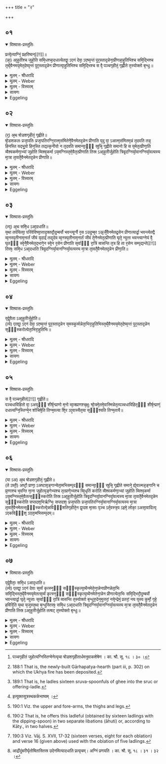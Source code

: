 +++
title = "२"

+++


## ०१


<details open><summary>विश्वास-प्रस्तुतिः</summary>

प्रत्ये᳘त्याग्निं᳘ प्रहरिष्यन्[[!!]]॥  
(न्ना᳘) आ᳘हुतीश्च जुहो᳘ति समि᳘धश्चा᳘दधात्येतद्वा᳘ ऽएनं देवा᳘ ऽएष्य᳘न्तं पुर᳘स्ताद᳘न्नेना᳘प्रीणन्ना᳘हुतिभिश्च समि᳘द्भिश्च त᳘थै᳘वैनमय᳘मेत᳘देष्य᳘न्तं पुर᳘स्ताद᳘न्नेन प्रीणात्या᳘हुतिभिश्च समि᳘द्भिश्च स वै᳘ पञ्चगृहीतं᳘ गृह्णीते त᳘स्योक्तो ब᳘न्धुः॥
</details>

<details><summary>मूलम् - श्रीधरादि</summary>

प्रत्ये᳘त्याग्निं᳘ प्रहरिष्यन्[[!!]]॥  
(न्ना᳘) आ᳘हुतीश्च जुहो᳘ति समि᳘धश्चा᳘दधात्येतद्वा᳘ ऽएनं देवा᳘ ऽएष्य᳘न्तं पुर᳘स्ताद᳘न्नेना᳘प्रीणन्ना᳘हुतिभिश्च समि᳘द्भिश्च त᳘थै᳘वैनमय᳘मेत᳘देष्य᳘न्तं पुर᳘स्ताद᳘न्नेन प्रीणात्या᳘हुतिभिश्च समि᳘द्भिश्च स वै᳘ पञ्चगृहीतं᳘ गृह्णीते त᳘स्योक्तो ब᳘न्धुः॥
</details>

<details><summary>मूलम् - Weber</summary>

प्रत्ये᳘त्याग्नि᳘म् प्रहरिष्य᳘न्॥  
आ᳘हुतीश्च जुहो᳘ति समि᳘धश्चा᳘दधात्येतद्वा᳘ एनं देवा᳘ एष्य᳘न्तम् पुर᳘स्ताद᳘न्नेनाप्रीणन्ना᳘हुतिभिश्च समि᳘द्भिश्च त᳘थैॗवैनमय᳘मेत᳘देष्य᳘न्तम् पुर᳘स्ताद᳘न्नेन प्रीणात्या᳘हुतिभिश्च समि᳘द्भिश्च स वै᳘ पञ्चगृहीतं᳘ गृह्णीते त᳘स्योक्तो ब᳘न्धुः॥
</details>

<details><summary>मूलम् - विस्वरम्</summary>

प्रत्येत्याग्निं प्रहरिष्यन्नाहुतीश्च जुहोति, समिधश्चादधाति । एतद्वा एनं देवा एष्यन्तं पुरस्तादन्नेनाप्रीणन्- आहुतिभिश्च समिद्भिश्च । तथैवैनमयमेतदेष्यन्तं पुरस्तादन्नेन प्रीणाति- आहुतिभिश्च समिद्भिश्च । स वै पञ्चगृहीतं गृह्णीते । तस्योक्तो बन्धुः ॥ १ ॥ 
</details>

<details><summary>सायणः</summary>

प्रवर्ग्योद्वासनानन्तरं सञ्चिते इष्टकासमूहे स्थापनायाग्निं प्रणेतुं तावद्गार्हपत्ये आज्यहोमं समिद्धोमं च विधत्ते- **प्रत्येत्याग्निमि**ति । 'प्रहरिष्यन्' इति । प्रणेष्यन्नित्यर्थः । विहितहोम आहवनीयप्रदेशं गमिष्यतो ऽग्नेः प्रीणनाय पुरस्तादन्नेन सम्पाद्यत इत्याह- **एतद्वा एनमि**त्यादिना । 'आहुतिभिः' 'समिद्भिश्च' इत्येतद् अन्नेन इत्यस्य विशेषणम् । आहुतिसमिद्रूपेणान्नेनेत्यर्थः । आहुतिभिश्च समिद्भिश्चेति सामान्येन विधानात् कथं होमप्रकार इत्यपेक्षायामाह- **स वै पञ्चगृहीतमि**ति [^१_५१] । आज्यं च पञ्चगृहीतं यथा भवति तथा 'गृहीते' पञ्चवारं गृह्णीत इत्यर्थः । तस्य तु "पञ्च वा ऋतवः" इत्यादिकं ब्राह्मणं प्रागुक्तम् । अनेन पञ्चगृहीतेनाज्येनैकाहुतिः सम्पद्यते ॥ १ ॥ 

[^१_५१]: पञ्चगृहीतं जुहोत्यग्निस्तिग्मेनेत्यृचा षोडशगृहीतार्धमनुवाकशेषेण । का. श्रौ. सू. १८ । ३० । 
</details>

<details><summary>Eggeling</summary>

1. Having returned to the (Gārhapatya [^egg_318]) in order to take forward the fire, he offers oblations, and puts on pieces of firewood. For now that Agni was about to go forward (to the fire-altar), the gods regaled him with food, both with oblations and pieces of firewood; and in like manner does this (Sacrificer), now that he (Agni) is about to go forward, regale him with food, both with oblations and pieces of firewood. He takes (ghee) in five ladlings: the meaning of this has been explained.

[^egg_318]: 188:1 That is, the newly-built Gārhapatya-hearth (part iii, p. 302) on which the Ukhya fire has been deposited.
</details>


## ०२


<details open><summary>विश्वास-प्रस्तुतिः</summary>

(र᳘) अ᳘थ षोडशगृहीतं᳘ गृह्णीते॥  
षो᳘डशकलः प्रजा᳘पतिः प्रजा᳘पतिरग्नि᳘रात्म᳘संमितेनै᳘वैनमेतद᳘न्नेन प्रीणाति य᳘दु वा᳘ ऽआत्म᳘संमितम᳘न्नं त᳘दवति तन्न᳘ हिनस्ति यद्भू᳘यो हिन᳘स्ति तद्यत्क᳘नीयो न त᳘दवति समान्या᳘ᳫँ᳘ स्रुचि᳘ गृह्णीते समानो हि स य᳘मेत᳘त्प्रीणा᳘ति व्वैश्वकर्मणा᳘भ्यां जुहोति व्विश्व᳘कर्मा ऽय᳘मग्निस्त᳘मे᳘वैत᳘त्प्रीणाति तिस्र ऽआ᳘हुतीर्जुहोति त्रिवृ᳘दग्निर्या᳘वानग्निर्या᳘वत्यस्य मा᳘त्रा ता᳘वतै᳘वैनमेतद᳘न्नेन प्रीणाति॥
</details>

<details><summary>मूलम् - श्रीधरादि</summary>

(र᳘) अ᳘थ षोडशगृहीतं᳘ गृह्णीते॥  
षो᳘डशकलः प्रजा᳘पतिः प्रजा᳘पतिरग्नि᳘रात्म᳘संमितेनै᳘वैनमेतद᳘न्नेन प्रीणाति य᳘दु वा᳘ ऽआत्म᳘संमितम᳘न्नं त᳘दवति तन्न᳘ हिनस्ति यद्भू᳘यो हिन᳘स्ति तद्यत्क᳘नीयो न त᳘दवति समान्या᳘ᳫँ᳘ स्रुचि᳘ गृह्णीते समानो हि स य᳘मेत᳘त्प्रीणा᳘ति व्वैश्वकर्मणा᳘भ्यां जुहोति व्विश्व᳘कर्मा ऽय᳘मग्निस्त᳘मे᳘वैत᳘त्प्रीणाति तिस्र ऽआ᳘हुतीर्जुहोति त्रिवृ᳘दग्निर्या᳘वानग्निर्या᳘वत्यस्य मा᳘त्रा ता᳘वतै᳘वैनमेतद᳘न्नेन प्रीणाति॥
</details>

<details><summary>मूलम् - Weber</summary>

अ᳘थ षोडशगृहीतं᳘ गृह्णीते॥  
षो᳘डशकलः प्रजा᳘पतिः प्रजा᳘पतिरग्नि᳘रात्म᳘सम्मितेनैॗवैनमेतद᳘न्नेन प्रीणाति य᳘दु वा᳘ आत्म᳘सम्मितम᳘न्नं त᳘दवति तन्न᳘ हिनस्ति यद्भू᳘यो हिन᳘स्ति तद्यत्क᳘नीयो न त᳘दवति समान्या᳘ᳫं᳘ स्रुचि᳘ गृह्णीते समानो हि स य᳘मेत᳘त्प्रीणा᳘ति वैश्वकर्मणा᳘भ्यां जुहोति विश्व᳘कर्माय᳘मग्निस्त᳘मेॗवैत᳘त्प्रीणाति तिस्र आ᳘हुतीर्जुहोति त्रिवृ᳘दग्निर्या᳘वानग्निर्या᳘वत्यस्य मा᳘त्रा ता᳘वतैॗवैनमेतद᳘न्नेन प्रीणाति॥
</details>

<details><summary>मूलम् - विस्वरम्</summary>

अथ षोडशगृहीतं गृह्णीते । षोडशकलः प्रजापतिः । प्रजापतिरग्निः । आत्मसम्मितेनैवैनमेतदन्नेन प्रीणाति । यदु वा आत्मसम्मितमन्नं- तदवति, तन्न हिनस्ति । यद्भूयो- हिनस्ति तत् । यत्कनीयो- न तदवति । समान्यां स्रुचि गृह्णीते । समानो हि सः- यमेतत्प्रीणाति । वैश्वकर्मणाभ्यां जुहोति । विश्वकर्मा ऽयमग्निः । तमेवैतत्प्रीणाति । तिस्र आहुतीर्जुहोति । त्रिवृदग्निः । यावानग्निर्यावत्यस्य मात्रा- तावतैवैनमेतदन्नेन प्रीणाति ॥ २ ॥ 
</details>

<details><summary>सायणः</summary>

'अथ षोडशगृहीतम्' आज्यं 'गृह्णीते' । अष्टौ प्राणाः, अष्टावङ्गानीत्येतैः षोडशावयवः 'प्रजापतिः' अयं च चीयमानः 'अग्निः' प्रजापत्यात्मकः । अतस्तत्य षोडशगृहीतमात्मसदृशमन्नं भवतीति तदुचितेनैव 'अन्नेन एनं प्रीणाति' लोके हि 'यद् एव अन्नमात्मसम्मितं' तदेव रक्षति, न च 'हिनस्ति' भूयसो हिंसकत्वादल्पस्य त्वपर्याप्तत्वेनारक्षकत्वादिति । अत्र षोडशगृहीतं समं विभज्य द्वे आहुती क्रियेते, अतश्चाहुतिभेदेन पृथगेव ग्रहणप्रसक्तावाह- **समान्यामि**ति । 'समान्याम्' एकस्याम् 'स्रुचि गृह्णीते' षोडशगृहीतमाज्यं सहैव गृह्णीयादित्यर्थः । आहुतिभेदे ऽपि कथमेकं गृह्यत इत्याह- **समानो ही**ति । एतेन षोडशगृहीतेनाज्येन 'यं' 'प्रीणाति' तस्याग्नेरेकत्वादित्यर्थः । प्रकृतेन षोडशगृहीतेनाज्येन साध्यौ द्वौ होमाविति दर्शयन् मान्त्रवर्णिकदेवतासम्बन्धस्याग्नेये प्रकृतहोमे पर्यवसानार्थतामाह- वैश्वकर्मणाभ्यामिति । 'वैश्वकर्मण'- शब्द उद्भिदादिशब्दवत् कर्मनामधेयम् । अग्नेः प्रजापत्यात्मकत्वेन विश्वविषयकर्मवत्त्वाद्विश्वकर्मत्वम् । पञ्चगृहीतेनाज्येनैकाहुतिः, षोडशगृहीतेन द्वे आहुती, इति तिस्र आहुतयः सम्पद्यन्ते । या च त्रित्वसङ्ख्या सा संचितस्याग्नेस्तृप्तिहेतुर्भवतीत्याह- **तिस्र आहुतीर्जुहोति त्रिवृदग्निरि**ति ॥ २ ॥ 
</details>

<details><summary>Eggeling</summary>

2. He then takes (ghee) in sixteen ladlings [^egg_319],--Prajāpati consists of sixteen parts, and Prajāpati is Agni: he thus regales him with food proportionate to his body; and the food which is proportionate to the body satisfies and does no injury; but that which is excessive does injury, and that which is too little does not satisfy. He takes (the oblations) in the same offering-ladle, for one and the same (Agni) is he whom he regales therewith. With two (verses) addressed to Viśvakarman he offers; for this Agni is Viśvakarman (the all-worker): it is him he thereby gratifies. Three oblations he offers,--threefold is Agni: as great as Agni is, as great as is his measure, with so much food he thus regales him.

[^egg_319]: 189:1 That is, he ladles sixteen sruva-spoonfuls of ghee into the sruc or offering-ladle.
</details>


## ०३


<details open><summary>विश्वास-प्रस्तुतिः</summary>

(त्य᳘) अ᳘थ समि᳘ध ऽआ᳘दधाति॥  
य᳘था तर्पयित्वा᳘ परिवेविष्या᳘त्तादृक्तदौ᳘दुम्बर्यो भवन्त्यूर्ग्वै र᳘स ऽउदुम्ब᳘र ऽऊ᳘र्जै᳘वैनमेतद्र᳘सेन प्रीणात्यार्द्रा᳘ भवन्त्येतद्वै व्व᳘नस्प᳘तीनाम᳘नार्तं जीवं य᳘दार्द्रं तद्य᳘देव व्व᳘नस्प᳘तीनाम᳘नार्तं जीवं ते᳘नैनमेत᳘त्प्रीणाति घृते᳘ न्युत्ता भवन्त्याग्नेयं वै᳘ घृतᳫँ᳭ स्वे᳘नै᳘वैनमेत᳘द्भागे᳘न स्वे᳘न र᳘सेन प्रीणाति स᳘र्वाᳫँ᳭ रा᳘त्रिं व्वसन्ति त᳘त्र हि ता र᳘सेन सम्प᳘द्यन्ते[[!!]] तिस्रः᳘ समि᳘ध ऽआ᳘दधाति त्रिवृ᳘दग्निर्या᳘वानग्निर्या᳘वत्यस्य मा᳘त्रा ता᳘वतै᳘वैनमेतद᳘न्नेन प्रीणा᳘ति॥
</details>

<details><summary>मूलम् - श्रीधरादि</summary>

(त्य᳘) अ᳘थ समि᳘ध ऽआ᳘दधाति॥  
य᳘था तर्पयित्वा᳘ परिवेविष्या᳘त्तादृक्तदौ᳘दुम्बर्यो भवन्त्यूर्ग्वै र᳘स ऽउदुम्ब᳘र ऽऊ᳘र्जै᳘वैनमेतद्र᳘सेन प्रीणात्यार्द्रा᳘ भवन्त्येतद्वै व्व᳘नस्प᳘तीनाम᳘नार्तं जीवं य᳘दार्द्रं तद्य᳘देव व्व᳘नस्प᳘तीनाम᳘नार्तं जीवं ते᳘नैनमेत᳘त्प्रीणाति घृते᳘ न्युत्ता भवन्त्याग्नेयं वै᳘ घृतᳫँ᳭ स्वे᳘नै᳘वैनमेत᳘द्भागे᳘न स्वे᳘न र᳘सेन प्रीणाति स᳘र्वाᳫँ᳭ रा᳘त्रिं व्वसन्ति त᳘त्र हि ता र᳘सेन सम्प᳘द्यन्ते[[!!]] तिस्रः᳘ समि᳘ध ऽआ᳘दधाति त्रिवृ᳘दग्निर्या᳘वानग्निर्या᳘वत्यस्य मा᳘त्रा ता᳘वतै᳘वैनमेतद᳘न्नेन प्रीणा᳘ति॥
</details>

<details><summary>मूलम् - Weber</summary>

अ᳘थ समि᳘ध आ᳘दधाति॥  
य᳘था तर्पयित्वा᳘ परिवेविष्या᳘त्तादृक्तदौ᳘दुम्बर्यो भवन्त्यूर्ग्वै र᳘स उदुम्ब᳘र ऊॗर्जैॗवैनमेतद्र᳘सेन प्रीणात्यार्द्रा᳘ भवन्त्येतद्वै व᳘नस्प᳘तीनाम᳘नार्तं जीवं य᳘दार्द्रं तद्य᳘देव व᳘नस्प᳘तीनाम᳘नार्तं जीवं ते᳘नैनमेत᳘त्प्रीणाति घृतेॗ न्युत्ता भवन्त्याग्नेयं वै᳘ घृतᳫं स्वे᳘नैॗवैनमेत᳘द्भागे᳘न स्वे᳘न र᳘सेन प्रीणाति स᳘र्वां रा᳘त्रिं वसन्ति त᳘त्र हि ता र᳘सेन स᳘म्पद्यन्ते तिस्रः᳘ समि᳘ध आ᳘दधाति त्रिवृ᳘दग्निर्या᳘वानग्निर्या᳘वत्यस्य मा᳘त्रा ता᳘वतैॗवैनमेतद᳘न्नेन प्रीणाति॥
</details>

<details><summary>मूलम् - विस्वरम्</summary>

अथ समिध आदधाति । यथा तर्पयित्वा परिवेविष्यात्- तादृक् तत् । औदुम्बर्यो भवन्ति । ऊर्ग्वै रस उदुम्बरः। ऊर्जैवैनमेतद्रसेन प्रीणाति । आर्द्रा भवन्ति । एतद्वै वनस्पतीनामनार्तं जीवम्- यदार्द्रम् । तद् यदेव वनस्पतीनामनार्तं जीवं- तेनैनमेतत्प्रीणाति । घृते न्युत्ता भवन्ति । आग्नेयं वै घृतम् । स्वेनैवैनमेतद्भागेन स्वेन रसेन प्रीणाति । सर्वां रात्रिं वसन्ति । तत्र हि ता रसेन सम्पद्यन्ते । तिस्रः समिध आदधाति । त्रिवृदग्निः । यावानग्निर्यावत्यस्य मात्रा- तावतैवैनमेतदन्नेन प्रीणाति ॥ ३ ॥ 
</details>

<details><summary>सायणः</summary>

आहुतीश्च जुहोति समिधश्चादधातीति होमद्वयमपि सामान्येन विहितम् । तत्राज्याहुतीनां होमप्रकारो ऽभिहितः । अथ समिधां होमे विशेषमभिधातुमाह- **अथ समिध** इति । **यथा तर्पयित्वे**ति । लोके जनः कंचित्पुरुषं साधारणान्नेन तर्पयित्वा पश्चादन्नविशेषाणां परिवेषणं करोति तद्वदेवायमपि समिद्धोमो भवति । आज्याहुतिलक्षणस्यान्नस्य प्रथमं सम्पादितत्वादिस्यर्थः । 'परिवेविष्यात्' इति यङ्लुगन्तस्य लिङि रूपम् । ताश्च समिध औदुम्बर्यो भवेयुरित्याह- **औदुम्बर्य** इति । उदुम्बरस्य च ऊर्ग्रूपरसात्मकत्वात्तेनैनं प्रीणातीत्याह- **ऊर्ग्वा** इति । 'एतद्वै वनस्पतीनाम्' इत्यादिकस्यायमर्थः । 'आर्द्रम्' आर्द्रत्वं गुण इति यदेतद्वनस्पतीनामार्द्रत्वमनुपहतं 'जीवम्' आर्द्रेतराणामुपजीव्यत्वात् । अत आर्द्राभिः समिद्भिर्होमे तेन जीवेन एवं प्रीणाति । अग्नौ हूयमानस्प घृतस्य समिदादिवद्भस्मीभावाभावात्, केवलं ज्वालारूपेण परिणामाद् 'आग्नेयम्' अत एव श्रूयते- "एतद्वा अग्नेः प्रियं धाम यदाज्यमिति" (तै. सं. ६ । ३ । ५ । ४) । 'ताः समिधः' पूर्वेद्युः रात्रौ सर्वस्यामेव घृते 'वसन्ति' । 'सर्वां रात्रिम्' इति अत्यन्तसंयोगे द्वितीया । तत्तथा निवासे हि ताः रसेन सम्पन्ना भवन्तीति । अतस्तथाविधाभिः समिद्भिर्होमे स्वकीयेन रसरूपेण भागेन 'एनम्' अग्निम् प्रीणितवान् भवतीति । समिध आदधातीति सामान्येन बहुत्वविधानात्तद्विशेषपर्यवसानमाह- **तिस्र** इति । तां च त्रित्वसङ्ख्यां सकलाग्निप्रीतिहेतुत्वेन प्रशंसति- त्रिवृदग्निरित्यादिना ॥ ३ ॥ 
</details>

<details><summary>Eggeling</summary>

3. He then puts on the pieces of firewood: this is as if, after regaling some one, one were to attend upon him. They are of udumbara (ficus glomerata) wood; for the Udumbara is food and sap: with food and sap he thus regales him. They are fresh (green), for that part of trees which is fresh is uninjured and living: he thus regales him with what is uninjured and living in trees. They are soaked in ghee; for ghee is sacred to Agni: with his own portion, with his own sap he thus regales him. They remain the whole night in it, for there they become imbued with sap. Three pieces of wood he puts on,--threefold is Agni: as great as Agni is, as great as is his measure, with so much food he thus regales him.
</details>


## ०४


<details open><summary>विश्वास-प्रस्तुतिः</summary>

य᳘द्वे᳘वैता ऽआ᳘हुतीर्जुहो᳘ति॥  
(त्ये) एतद्वा᳘ ऽएनं देवा᳘ ऽएष्य᳘न्तं पुर᳘स्ताद᳘न्नेन स᳘मस्कुर्व्वन्नेता᳘भिरा᳘हुतिभिस्त᳘थै᳘वैनमय᳘मेत᳘देष्य᳘न्तं पुर᳘स्ताद᳘न्नेन स᳘ᳫँ᳘स्करोत्येता᳘भिरा᳘हुतिभिः॥
</details>

<details><summary>मूलम् - श्रीधरादि</summary>

य᳘द्वे᳘वैता ऽआ᳘हुतीर्जुहो᳘ति॥  
(त्ये) एतद्वा᳘ ऽएनं देवा᳘ ऽएष्य᳘न्तं पुर᳘स्ताद᳘न्नेन स᳘मस्कुर्व्वन्नेता᳘भिरा᳘हुतिभिस्त᳘थै᳘वैनमय᳘मेत᳘देष्य᳘न्तं पुर᳘स्ताद᳘न्नेन स᳘ᳫँ᳘स्करोत्येता᳘भिरा᳘हुतिभिः॥
</details>

<details><summary>मूलम् - Weber</summary>

य᳘द्वेॗवैता आ᳘हुतीर्जुहो᳘ति॥  
एतद्वा᳘ एनं देवा᳘ एष्य᳘न्त पुर᳘स्ताद᳘न्नेन स᳘मस्कुर्वन्नेता᳘भिरा᳘हुतिभिस्त᳘थैॗवैनमय᳘मेत᳘देष्य᳘न्तम् पुर᳘स्ताद᳘न्नेन संस्करोत्येता᳘भिरा᳘हुतिभिः॥
</details>

<details><summary>मूलम् - विस्वरम्</summary>

यद्वेवैता आहुतीर्जुहोति । एतद्वा एनं देवा एष्यन्तं पुरस्तादन्नेन समस्कुर्वन्-एताभिराहुतिभिः । तथैवैनमयमेतदेष्यन्तं पुरस्तादन्नेन संस्करोति- एताभिराहुतिभिः ॥ ४ ॥ 
</details>

<details><summary>सायणः</summary>

**यद्वेवैता** इति । **समस्कुर्वन्नि**ति । आहवनीयरूपतानुगुणं संस्कार- विशिष्टमकुर्वन्नित्यर्थः ॥ ४ ॥ 
</details>

<details><summary>Eggeling</summary>

4. And; again, as to why he offers those oblations;--now that he (Agni) was about to go forward,

the gods restored (recruited) him beforehand with food, with these oblations; and in like manner does this (Sacrificer), now that he (Agni) is about to go forward, restore him beforehand with food, with these oblations.
</details>


## ०५


<details open><summary>विश्वास-प्रस्तुतिः</summary>

स वै᳘ पञ्चगृहीतं[[!!]] गृह्णीते॥  
पञ्चधाविहितो वा᳘ ऽअय᳘ᳫँ᳘ शीर्ष᳘न्प्राणो म᳘नो व्वा᳘क्प्राणश्च᳘क्षुः श्रो᳘त्रमे᳘तमे᳘वास्मिन्नेत᳘त्पञ्चधाविहित᳘ᳫँ᳘ शीर्ष᳘न्प्राणं᳘ दधात्यग्नि᳘स्तिग्मे᳘न शोचिषे᳘ति तिग्म᳘वत्या शि᳘र ऽए᳘वास्यैत᳘या स᳘ᳫँ᳘श्यति तिग्म᳘तायै॥
</details>

<details><summary>मूलम् - श्रीधरादि</summary>

स वै᳘ पञ्चगृहीतं[[!!]] गृह्णीते॥  
पञ्चधाविहितो वा᳘ ऽअय᳘ᳫँ᳘ शीर्ष᳘न्प्राणो म᳘नो व्वा᳘क्प्राणश्च᳘क्षुः श्रो᳘त्रमे᳘तमे᳘वास्मिन्नेत᳘त्पञ्चधाविहित᳘ᳫँ᳘ शीर्ष᳘न्प्राणं᳘ दधात्यग्नि᳘स्तिग्मे᳘न शोचिषे᳘ति तिग्म᳘वत्या शि᳘र ऽए᳘वास्यैत᳘या स᳘ᳫँ᳘श्यति तिग्म᳘तायै॥
</details>

<details><summary>मूलम् - Weber</summary>

स वै᳘ पञ्चगृहीतं᳘ गृह्णीते॥  
पञ्चधाविहितो वा᳘ अयं᳘ शीर्ष᳘न्प्राणो म᳘नो वा᳘क् प्राणश्च᳘क्षुः श्रो᳘त्रमे᳘तमेॗवास्मिन्नेत᳘त्पञ्चधाविहितं᳘ शीर्ष᳘न्प्राणं᳘ दधात्यग्नि᳘स्तिग्मे᳘न शोचिषे᳘ति तिग्म᳘वत्या शि᳘र एॗवास्यैत᳘या सं᳘श्यति तिग्म᳘तायै॥
</details>

<details><summary>मूलम् - विस्वरम्</summary>

स वै पञ्चगृहीतं गृह्णीते । पञ्चधाविहितो वा अयं शीर्षन्प्राणः । मनो, वाक्, प्राणः, चक्षुः, श्रोत्रम् । एतमेवास्मिन्नेतत्पञ्चधाविहितं शीर्षन्प्राणं दधाति । **"अग्निस्तिग्मेन शोचिषा"**- (वा. सं. १७ । १६) इति तिग्मवत्या । शिर एवास्यैतया संश्यति तिग्मतायै ॥ ५ ॥ 
</details>

<details><summary>सायणः</summary>

तत्र प्रथमाहुत्यर्थं पञ्चवारग्रहणमग्नेः शीर्षण्यप्राणपञ्चकोपाधानरूपेण प्रशंसति- **स वै पञ्चगृहीतमि**ति । वागिति । 'वाग्' इति मुखम्, प्राण इति घ्राणम्, चक्षुर्द्वयं श्रोत्रद्वयं च द्वौ प्राणौ, मनःसहिता वागादयः शिरसि पञ्चधाविहितः प्राणः । अतश्च पञ्चवारग्रहणेन 'अस्मिन्' अग्नौ शिरसि मनः- प्रभृति प्राणपञ्चकं निदधाति । होममन्त्रस्य तिग्मपदसम्बन्धं प्रशंसति-**अग्निस्तिग्मेने**ति । तिग्मशब्दस्य तीक्ष्णवाचकत्वात् तद्वत्या ऋचा होमेन तैक्ष्ण्यसिद्धये ऽग्नेः शिरस्तीक्ष्णं करोति । 'संश्यति' इति "शो तनूकरणे"- (धा. पा. दि. प. ३९) अस्माल्लटि श्यनि "ओतः श्यनि"- (पा. सू. ७ । ३ । ११) इत्याकारलोपः ॥ ५ ॥ 
</details>

<details><summary>Eggeling</summary>

5. He takes (ghee) in five ladlings, for fivefold divided is that vital air in the head,--the mind, speech, the breath, the eye, and the ear,--he thus lays that fivefold divided vital air into this head. [He offers it, with, Vāj. S. XVII, 16], 'Agni, with sharp flame, (may destroy every demon! Agni gaineth wealth for us)' thus with a (verse) containing (the word) 'sharp': he therewith sharpens his head so as to become sharp.
</details>


## ०६


<details open><summary>विश्वास-प्रस्तुतिः</summary>

(या ऽअ) अ᳘थ षोडशगृहीतं᳘ गृह्णीते॥  
(ते ऽष्तौ᳘) अष्टौ᳘ प्राणा᳘ ऽअष्टाव᳘ङ्गान्येता᳘मभिसम्प᳘दᳫँ᳭ समान्या᳘ᳫँ᳘ स्रुचि᳘ गृह्णीते समाने᳘ ह्ये᳘वात्मन्न᳘ङ्गानि च प्रा᳘णाश्च भ᳘वन्ति ना᳘ना जुहोत्य᳘ङ्गेभ्यश्च त᳘त्प्राणे᳘भ्यश्च व्वि᳘धृतिं करोति व्वैश्वकर्मणा᳘भ्यां जुहोति व्विश्व᳘कर्मा ऽय᳘मग्निस्त᳘मे᳘वैतत्स᳘ᳫँ᳘स्करोति तिस्र ऽआ᳘हुतीर्जुहोति त्रिवृ᳘दग्निर्या᳘वानग्निर्या᳘वत्यस्य मा᳘त्रा ता᳘वतै᳘वैनमेतद᳘न्नेन स᳘ᳫँ᳘स्करोति सप्तदश᳘भिर्ऋग्भिः᳘ सप्तदशः᳘ प्रजा᳘पतिः प्रजा᳘पतिरग्निर्या᳘वानाग्निर्या᳘वत्यस्य मा᳘त्रा ता᳘वतै᳘वैनमेतत्स᳘ᳫँ᳘स्करोत्ये᳘कविᳫँ᳭शतिगृहीते᳘न द्वा᳘दश मा᳘साः प᳘ञ्च ऽर्त᳘वस्त्र᳘य ऽइमे᳘ लोका᳘ ऽअसा᳘वादित्य᳘ ऽएकविᳫँ᳭श᳘ ऽएता᳘मभिसम्प᳘दम्॥
</details>

<details><summary>मूलम् - श्रीधरादि</summary>

(या ऽअ) अ᳘थ षोडशगृहीतं᳘ गृह्णीते॥  
(ते ऽष्तौ᳘) अष्टौ᳘ प्राणा᳘ ऽअष्टाव᳘ङ्गान्येता᳘मभिसम्प᳘दᳫँ᳭ समान्या᳘ᳫँ᳘ स्रुचि᳘ गृह्णीते समाने᳘ ह्ये᳘वात्मन्न᳘ङ्गानि च प्रा᳘णाश्च भ᳘वन्ति ना᳘ना जुहोत्य᳘ङ्गेभ्यश्च त᳘त्प्राणे᳘भ्यश्च व्वि᳘धृतिं करोति व्वैश्वकर्मणा᳘भ्यां जुहोति व्विश्व᳘कर्मा ऽय᳘मग्निस्त᳘मे᳘वैतत्स᳘ᳫँ᳘स्करोति तिस्र ऽआ᳘हुतीर्जुहोति त्रिवृ᳘दग्निर्या᳘वानग्निर्या᳘वत्यस्य मा᳘त्रा ता᳘वतै᳘वैनमेतद᳘न्नेन स᳘ᳫँ᳘स्करोति सप्तदश᳘भिर्ऋग्भिः᳘ सप्तदशः᳘ प्रजा᳘पतिः प्रजा᳘पतिरग्निर्या᳘वानाग्निर्या᳘वत्यस्य मा᳘त्रा ता᳘वतै᳘वैनमेतत्स᳘ᳫँ᳘स्करोत्ये᳘कविᳫँ᳭शतिगृहीते᳘न द्वा᳘दश मा᳘साः प᳘ञ्च ऽर्त᳘वस्त्र᳘य ऽइमे᳘ लोका᳘ ऽअसा᳘वादित्य᳘ ऽएकविᳫँ᳭श᳘ ऽएता᳘मभिसम्प᳘दम्॥
</details>

<details><summary>मूलम् - Weber</summary>

अ᳘थ षोडशगृहीतं᳘ गृह्णीते॥  
अष्टौॗ प्राणा᳘ अष्टाव᳘ङ्गान्येता᳘मभिसम्प᳘दᳫं समान्या᳘ᳫं᳘ स्रुचि᳘ गृह्णीते समानेॗ ह्येॗवात्मन्न᳘ङ्गानि च प्रा᳘णाश्च भ᳘वन्ति ना᳘ना जुहोत्य᳘ङ्गेभ्यश्च त᳘त्प्राणे᳘भ्यश्च वि᳘धृतिं करोति वैश्वकर्मणा᳘भ्यां जुहोति विश्व᳘कर्माय᳘मग्निस्त᳘मेॗवैतत्स᳘ᳫं᳘स्करोति तिस्र आ᳘हुतीर्जुहोति त्रिवृ᳘दग्निर्या᳘वानग्निर्या᳘वत्यस्य मा᳘त्रा ता᳘वतैॗवैनमेतद᳘न्नेन स᳘ᳫं᳘स्करोति सप्तदश᳘भिरृग्भिः᳘ सप्तदशः᳘ प्रजा᳘पतिः प्रजा᳘पतिरग्निर्या᳘वानाग्निर्या᳘वत्यस्य मा᳘त्रा ता᳘वतैॗवैनमेतत्स᳘ᳫं᳘स्करोत्येकविंशतिगृहीते᳘न द्वा᳘दश मा᳘साः प᳘ञ्च ऽर्त᳘वस्त्र᳘य इमे᳘ लोका᳘ असा᳘वादित्य᳘ एकविंश᳘ एता᳘मभिसम्प᳘दम्॥
</details>

<details><summary>मूलम् - विस्वरम्</summary>

अथ षोडशगृहीतं गृह्णीते । अष्टौ प्राणाः, अष्टावङ्गानि, एतामभिसम्पदम् । समान्यां स्रुचि गृह्णीते । समाने ह्येवात्मन्नङ्गानि च प्राणाश्च भवन्ति । नाना जुहोति । अङ्गेभ्यश्च तत्प्राणेभ्यश्च विधृतिं करोति । वैश्वकर्मणाभ्यां जुहोति । विश्वकर्मा ऽयमग्निः । तमेवैतत् संस्करोति । तिस्र आहुतीर्जुहोति । त्रिवृदग्निः । यावानग्निर्यावत्यस्य मात्रा- तावतैवैनमेतदन्नेन संस्करोति । सप्तदशभिर्ऋग्भिः । सप्तदशः प्रजापतिः । प्रजापतिरग्निः । यावानग्निर्यावत्यस्य मात्रा- तावतैवैनमेतत् संस्करोति । एक विंशतिगृहीतेन । द्वादश मासाः, पञ्चर्तवः, त्रय इमे लोकाः, असावादित्य एकविंशः- एतामभिसम्पदम् ॥ ६ ॥ 
</details>

<details><summary>सायणः</summary>

अथ तत्राहुतिद्वयार्थं षोडशवारग्रहणं प्रशंसति- **अथे**ति । शीर्षण्याः प्राणाः सप्त, अवाङ् प्राण एक इत्यष्टौ प्राणाः, "चत्वारि दोर्बाहवाणि, चत्वार्यूर्वष्ठीवानीति" च प्रसिद्धान्यष्टावङ्गानि । एतां सम्पदमभिलक्ष्य षोडशगृहीतस्य ग्रहणमस्मिन्नग्नौ प्राणानामङ्गानां च अष्टकसम्पादनार्थम् षोडशवारं गृह्णीत इत्यर्थः । एकस्मिन्नेव शरीरे ऽङ्गानां प्राणानां चावस्थानात्षोडशगृहीतमेकस्रुचि गृह्णीते । होमं तु पृथगेव करोति । एवञ्च अङ्गानां प्राणानाञ्च 'विधृतिं' विभेदेन धारणमसङ्कीर्णतां करोति । तयोर्होमयोर्वैश्वकर्मणत्वाद् विश्वकर्मशब्दाभिधेयमग्निं संस्करोति । आहुतीनाञ्च त्रित्वात्त्रिवृतो ऽग्नेः सकलस्यापि संस्कारं सम्पादयति । अत्र "अग्निस्तिग्मेन" (वा. सं. १७ । १६) इत्यनया ऋचा पञ्चगृहीतं हूयते । "य इमा विश्वा" (वा. सं. १७ । १७) इत्यादिभिरष्टाभिर्ऋग्भिः षोडशगृहीतार्धं हूयते । अवशिष्टं "चक्षुषः पिता" (वा. सं. १७ । २५) इत्यादिभिरष्टभिर्हूयते । अत एव कात्यायनः- “पञ्चगृहीतं जुहोत्यग्निस्तिग्मेनेत्यृचा षोडशगृहीतार्धमनुवाकशेषेण" (१८ । ३०) "चक्षुषः [^१_५४] पितेत्यपरमनुवाकेन" इति । एवं सर्वाः सम्भूय सप्तदश भवन्ति । तामेतां मन्त्रगतां संख्यां कृत्स्नाग्निसंस्कारहेतुत्वेन प्रशंसति- **सप्तदशभिर्ऋग्भिरि**ति । प्रजापतेः सप्तदशत्वं तैत्तिरीयके श्रुतम्- "आश्रावयेति चतुरक्षरमस्तु श्रौषडिति चतुरक्षरं यजेति द्व्यक्षरं ये यजामह इति पञ्चाक्षरं द्व्यक्षरो वषट्कार एष वै सप्तदशः प्रजापतिः" (तै. सं. १ । ६ । ११ । १) इति । अथवा अष्टौ प्राणाः, अष्टावङ्गानि, स्वयमेक इति सप्तदशात्मकः । मिलितां ग्रहणसंख्यां प्रशंसति- **एकविꣳ शतिगृहीतेने**ति । 'द्वादश मासाः पञ्चर्तवस्त्रय इमे लोका असावादित्य एकविंशः' एषा संपत् । एतामभिलक्ष्य एकविंशतिगृहीतेन हूयते । एतस्याग्नेर्यथोक्तैकविंशात्मकत्वसम्पादनायैकविंशतिगृहीतेन होम इत्यर्थः ॥ ६ ॥ 

[^१_५४]: इत्युक्तसूत्रस्थकर्कभाष्यम् । 
</details>

<details><summary>Eggeling</summary>

6. He then takes (ghee) in sixteen ladlings: eight vital airs, and eight limbs [^egg_320],--this (the symbolical) amount. He takes it in the same spoon, for, indeed, the vital airs and the limbs are in the same body. Separately [^egg_321] he offers: he thereby makes a distinction between the vital airs and the limbs. With two (verses) addressed to Viśvakarman he offers: Viśvakarman is this Agni, it is him he thus puts together. Three oblations he offers,--threefold is Agni: as great as Agni is, as great as is his measure, with so much food he thus restores him. With seventeen verses (he offers) [^egg_322],--Prajāpati is seventeenfold, and Prajāpati is Agni: as great as Agni is, as great as is his measure, with so much he thus restores him.

[^egg_320]: 190:1 Viz. the upper and fore-arms, the thighs and legs.

[^egg_321]: 190:2 That is, he offers this ladleful (obtained by sixteen ladlings with the dipping-spoon) in two separate libations (āhuti) or, according to Kāty., in two halves.

[^egg_322]: 190:3 Viz. Vāj. S. XVII, 17-32 (sixteen verses, eight for each oblation) and verse 16 (given above) used with the oblation of five ladlings.

 With (ghee) taken in twenty-one ladlings (he offers the two oblations),--there are twelve months, five seasons, these three worlds, and yonder sun as the twenty-first: this is the (symbolical) amount (or, correspondence).
</details>


## ०७


<details open><summary>विश्वास-प्रस्तुतिः</summary>

य᳘द्वे᳘वैताः᳘ समि᳘ध ऽआद᳘धाति॥  
(त्ये) एतद्वा᳘ ऽएनं देवाः स᳘र्व्वं कृत्स्न᳘ᳫँ᳭ सᳫँ᳭स्कृत्या᳘थैनमेते᳘ना᳘न्नेनाप्रीणन्नेता᳘भिः समि᳘द्भिस्त᳘थै᳘वैनमय᳘मेतत्स᳘र्व्वं कृत्स्न᳘ᳫँ᳘ सᳫँ᳭स्कृत्या᳘थैनमेतेना᳘न्नेन प्रीणात्येता᳘भिः समि᳘द्भिरौ᳘दुम्बर्यो भवन्त्यार्द्रा᳘ घृते᳘ न्युत्ताः स᳘र्व्वाᳫँ᳭ रा᳘त्रिं व्वसन्ति त᳘स्योक्तो ब᳘न्धुरु᳘देन᳘मुत्तरां᳘ नये᳘न्द्रेमं᳘ प्रतरां᳘ नय य᳘स्य कुर्मो᳘ गृहे᳘ हविरि᳘ति य᳘था य᳘जुस्त᳘था ब᳘न्धुस्तिस्रः᳘ समि᳘ध ऽआ᳘दधाति त्रिवृ᳘दग्निर्या᳘वानग्निर्या᳘वत्यस्य मा᳘त्रा ता᳘वतै᳘वैनमेतद᳘न्नेन प्रीणाति तिस्र ऽआ᳘हुतीर्जुहोति तत्षट् त᳘स्योक्तो ब᳘न्धुः॥
</details>

<details><summary>मूलम् - श्रीधरादि</summary>

य᳘द्वे᳘वैताः᳘ समि᳘ध ऽआद᳘धाति॥  
(त्ये) एतद्वा᳘ ऽएनं देवाः स᳘र्व्वं कृत्स्न᳘ᳫँ᳭ सᳫँ᳭स्कृत्या᳘थैनमेते᳘ना᳘न्नेनाप्रीणन्नेता᳘भिः समि᳘द्भिस्त᳘थै᳘वैनमय᳘मेतत्स᳘र्व्वं कृत्स्न᳘ᳫँ᳘ सᳫँ᳭स्कृत्या᳘थैनमेतेना᳘न्नेन प्रीणात्येता᳘भिः समि᳘द्भिरौ᳘दुम्बर्यो भवन्त्यार्द्रा᳘ घृते᳘ न्युत्ताः स᳘र्व्वाᳫँ᳭ रा᳘त्रिं व्वसन्ति त᳘स्योक्तो ब᳘न्धुरु᳘देन᳘मुत्तरां᳘ नये᳘न्द्रेमं᳘ प्रतरां᳘ नय य᳘स्य कुर्मो᳘ गृहे᳘ हविरि᳘ति य᳘था य᳘जुस्त᳘था ब᳘न्धुस्तिस्रः᳘ समि᳘ध ऽआ᳘दधाति त्रिवृ᳘दग्निर्या᳘वानग्निर्या᳘वत्यस्य मा᳘त्रा ता᳘वतै᳘वैनमेतद᳘न्नेन प्रीणाति तिस्र ऽआ᳘हुतीर्जुहोति तत्षट् त᳘स्योक्तो ब᳘न्धुः॥
</details>

<details><summary>मूलम् - Weber</summary>

य᳘द्वेॗवैताः᳘ समि᳘ध आद᳘धाति॥  
एतद्वा᳘ एनं देवाः स᳘र्वं कृत्स्न᳘ᳫं᳘ संस्कृत्या᳘थैनमेते᳘ना᳘न्नेनाप्रीणन्नेता᳘भिः समि᳘द्भिस्त᳘थैॗवैनमय᳘मेतत्स᳘र्वं कृत्स्न᳘ᳫं᳘ संस्कृत्या᳘थैनमेतेना᳘न्नेन प्रीणात्येता᳘भिः समि᳘द्भिरौ᳘दुम्बर्यो भवन्त्यार्द्रा᳘ घृतेॗ न्युत्ता स᳘र्वां रा᳘त्रिं वसन्ति त᳘स्योक्तो ब᳘न्धुरु᳘देनमुत्तरां᳘ नये᳘न्द्रेम᳘म् प्रतरां᳘ नय य᳘स्य कुर्मो᳘ गृहे᳘ हविरि᳘ति य᳘था य᳘जुस्त᳘था ब᳘न्धुस्तिस्रः᳘ समि᳘ध आ᳘दधाति त्रिवृ᳘दग्निर्या᳘वानग्निर्या᳘वत्यस्य मा᳘त्रा ता᳘वतैॗवैनमेतद᳘न्नेन प्रीणाति तिस आ᳘हुतीर्जुहोति तत्षट् त᳘स्योक्तो ब᳘न्धुः॥
</details>

<details><summary>मूलम् - विस्वरम्</summary>

यद्वेवैताः समिध आदधाति । एतद्वा एनं देवाः सर्वं कृत्स्नं संस्कृत्य- अथैनमेतेनान्नेनाप्रीणन्- एताभिः समिद्भिः । तथैवैनमयमेतत्सर्वं कृत्स्नं संस्कृत्य- अथैनमेतेनान्नेन प्रीणाति- एताभिः समिद्भिः । औदुम्बर्यो भवन्ति । आर्द्राः घृते न्युत्ताः । सर्वां रात्रिं वसन्ति । तस्योक्तो बन्धुः । **"उदेनमुत्तरां नय"**- (वा. सं. १७ । ५०) **"इन्द्रेमं प्रतरां नय"**- (वा. सं. १७ । ५१) **"यस्य कुर्मो गृहे हविः"**- (वा. सं. १७ । ५२) इति । यथा यजुस्तथा बन्धुः । तिस्रः समिध आदधाति । त्रिवृदग्निः । यावानग्निर्यावत्यस्य मात्रा तावतैवैनमेतदन्नेन प्रीणाति । तिस्र आहुतीर्जुहोति । तत् षट् । तस्योक्तो बन्धुः ॥ ७ ॥ 
</details>

<details><summary>सायणः</summary>

अथ समिधां होमं प्रकारान्तरेण प्रशंसति- **यद्वेवैता** इति । पूर्वं "यथा तर्पयित्वा परिवेविष्याद्" इति आज्याहुतिलक्षणेनान्नेन तर्पितस्याग्नेः समिद्धोमः परिवेषणवद्भवतीति प्रशंसितः । इदानीं तु एकविंशतिगृहीतेन होमेन एकविंशत्यात्मकत्वसम्पादनात् कार्त्स्न्येन संस्कृतस्याग्नेरन्नरूपेण प्रशस्यत इति न पौनरुक्त्यम् । सर्वमित्यस्यैवार्थकथनं- 'कृत्स्नम्' इति । **औदुम्बर्यो भवन्त्यार्द्रा घृते न्युत्ताः सर्वां रात्रिं वसन्ती**ति [^१_५५] यदस्ति तस्य 'ऊर्ग्वा उदुम्बरः' इत्यादिरूपं ब्राह्मणमनन्तरमेवोक्तं (तृतीयायां कण्डिकायां) तदेवानुसंधेयमित्यर्थः । प्रकृतानां समिदाहुतीनां मन्त्रा निगदव्याख्याता इत्याह- **उदेनमुत्तरां नये**ति । "उदेनमुत्तरां नय" इत्यादिकः प्रथमो मन्त्रः, "इन्द्रेमं प्रतरां नय" इत्यादिको द्वितीयः, "यस्य कुर्मो गृहे हविः"- इत्यादिकस्तृतीयः, एते यथा मन्त्राः स्पष्टा स्तथैव ब्राह्मणं स्पष्टार्थमित्यर्थः । 'तिस्रः समिधः' इत्येतदुक्तार्थम् । आज्यसमिदाहुतिसङ्ख्यां भूयः स्तौति- **तिस्र आहुतीरि**ति । प्रकृतत्वात् तिस्रः समिध आदधातीति सम्बध्यते । एवं षट्संख्या सम्पद्यते । तद्ब्राह्मणं "षड्वा ऋतवः"- इत्यादिरूपं प्रागुक्तमित्यर्थः ॥ ७ ॥ 

[^१_५५]: आर्द्रोदुंबरीर्घृतोषितास्तिस्र उदेनमित्यादधाति प्रत्यृचम्। अग्निं प्रणयति । का. श्रौ. सू. १८ । ३१ । ३२ । 

इति श्रीसायणाचार्यविरचिते माधवीये वेदार्थप्रकाशे माध्यन्दिनीयशतपथब्राह्मणभाष्ये नवमकाण्डे द्वितीये ऽध्याये द्वितीयं ब्राह्मणम् ॥ (९ । २ । २) ॥ 
</details>

<details><summary>Eggeling</summary>

7. And, again, as to why he puts the pieces of firewood on; the gods having set him up wholly and completely, now regaled him with this food, these pieces of firewood; and in like manner does this (Sacrificer), now that he has set him up wholly and completely, regale him with this food, these pieces of firewood. They are of udumbara wood, and fresh, and remain for a whole night (being) soaked in ghee: the significance of this has been explained. [He puts them on, with, Vāj. S. XVII, 50-52], 'Upwards lead thou him, O Agni! . . . Forward lead thou him, O Indra! . . . In whose house we make offering . . .,' as the text, so the meaning. Three pieces of firewood he puts on,--threefold is Agni: as great as Agni is, as great as is his measure, with so much food he thus regales him. Three oblations he offers,--that makes six: the significance of this has been explained.
</details>

